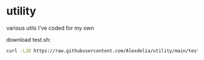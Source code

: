 # utility
various utils I've coded for my own

download test.sh:
```sh
curl -LJO https://raw.githubusercontent.com/Alexdelia/utility/main/test.sh
```

